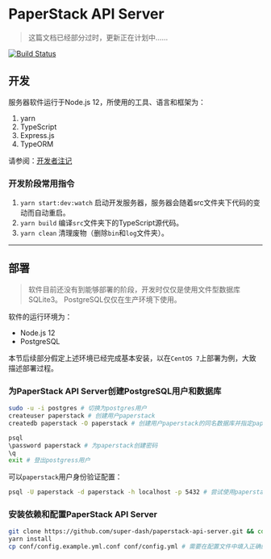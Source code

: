 # PaperStack API Server

> 这篇文档已经部分过时，更新正在计划中……

[![Build Status](https://travis-ci.com/super-dash/paperstack-api-server.svg?branch=master)](https://travis-ci.com/super-dash/paperstack-api-server)

## 开发

服务器软件运行于Node.js 12，所使用的工具、语言和框架为：

1. yarn
2. TypeScript
3. Express.js
4. TypeORM

请参阅：[开发者注记](docs/developer.md)

### 开发阶段常用指令

1. `yarn start:dev:watch` 启动开发服务器，服务器会随着src文件夹下代码的变动而自动重启。
2. `yarn build` 编译`src`文件夹下的TypeScript源代码。
3. `yarn clean` 清理废物（删除`bin`和`log`文件夹）。

---

## 部署

> 软件目前还没有到能够部署的阶段，开发时仅仅是使用文件型数据库SQLite3。
> PostgreSQL仅仅在生产环境下使用。

软件的运行环境为：

- Node.js 12
- PostgreSQL

本节后续部分假定上述环境已经完成基本安装，以在`CentOS 7`上部署为例，大致描述部署过程。

### 为PaperStack API Server创建PostgreSQL用户和数据库

```sh
sudo -u -i postgres # 切换为postgres用户
createuser paperstack # 创建用户paperstack
createdb paperstack -O paperstack # 创建用户paperstack的同名数据库并指定paperstack用户为Owner

psql
\password paperstack # 为paperstack创建密码
\q
exit # 登出postgress用户
```

可以`paperstack`用户身份验证配置：

```sh
psql -U paperstack -d paperstack -h localhost -p 5432 # 尝试使用paperstack用户身份登录
```

### 安装依赖和配置PaperStack API Server

```sh
git clone https://github.com/super-dash/paperstack-api-server.git && cd paperstack-api-server
yarn install
cp conf/config.example.yml.conf conf/config.yml # 需要在配置文件中填入正确的信息
```

